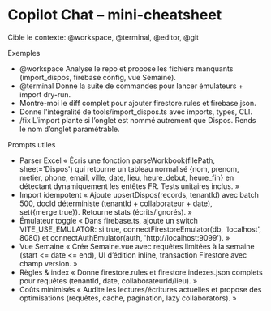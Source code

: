 # Copilot Chat – mini-cheatsheet

Cible le contexte: @workspace, @terminal, @editor, @git

Exemples
- @workspace Analyse le repo et propose les fichiers manquants (import_dispos, firebase config, vue Semaine).
- @terminal Donne la suite de commandes pour lancer émulateurs + import dry-run.
- Montre-moi le diff complet pour ajouter firestore.rules et firebase.json.
- Donne l'intégralité de tools/import_dispos.ts avec imports, types, CLI.
- /fix L’import plante si l’onglet est nommé autrement que Dispos. Rends le nom d’onglet paramétrable.

Prompts utiles
- Parser Excel
  « Écris une fonction parseWorkbook(filePath, sheet='Dispos') qui retourne un tableau normalisé {nom, prenom, metier, phone, email, ville, date, lieu, heure_debut, heure_fin} en détectant dynamiquement les entêtes FR. Tests unitaires inclus. »
- Import idempotent
  « Ajoute upsertDispos(records, tenantId) avec batch 500, docId déterministe (tenantId + collaborateur + date), set({merge:true}). Retourne stats (écrits/ignorés). »
- Émulateur toggle
  « Dans firebase.ts, ajoute un switch VITE_USE_EMULATOR: si true, connectFirestoreEmulator(db, 'localhost', 8080) et connectAuthEmulator(auth, 'http://localhost:9099'). »
- Vue Semaine
  « Crée Semaine.vue avec requêtes limitées à la semaine (start <= date <= end), UI d’édition inline, transaction Firestore avec champ version. »
- Règles & index
  « Donne firestore.rules et firestore.indexes.json complets pour requêtes (tenantId, date, collaborateurId/lieu). »
- Coûts minimisés
  « Audite les lectures/écritures actuelles et propose des optimisations (requêtes, cache, pagination, lazy collaborators). »
